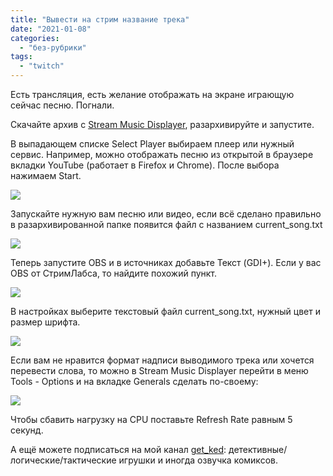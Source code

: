 ```yaml
---
title: "Вывести на стрим название трека"
date: "2021-01-08"
categories: 
  - "без-рубрики"
tags: 
  - "twitch"
---
```


Есть трансляция, есть желание отображать на экране играющую сейчас песню. Погнали.

Скачайте архив с [Stream Music Displayer](https://obsproject.com/forum/resources/stream-music-displayer.107/), разархивируйте и запустите.

В выпадающем списке Select Player выбираем плеер или нужный сервис. Например, можно отображать песню из открытой в браузере вкладки YouTube (работает в Firefox и Chrome). После выбора нажимаем Start.

![](/blog/assets/img/Stream-Music-Displayer.png)

Запускайте нужную вам песню или видео, если всё сделано правильно в разархивированной папке появится файл с названием current\_song.txt

![](/blog/assets/img/Stream-Music-Displayer-File-1024x347.png)

Теперь запустите OBS и в источниках добавьте Текст (GDI+). Если у вас OBS от СтримЛабса, то найдите похожий пункт.

![](/blog/assets/img/OBS-gdi-2-1024x622.png)

В настройках выберите текстовый файл current\_song.txt, нужный цвет и размер шрифта.

![](/blog/assets/img/OBS-gdi-config-2-1024x622.png)

Если вам не нравится формат надписи выводимого трека или хочется перевести слова, то можно в Stream Music Displayer перейти в меню Tools - Options и на вкладке Generals сделать по-своему:

![](/blog/assets/img/SMD-Options.png)

Чтобы сбавить нагрузку на CPU поставьте Refresh Rate равным 5 секунд.

А ещё можете подписаться на мой канал [get\_ked](https://www.twitch.tv/get_ked): детективные/логические/тактические игрушки и иногда озвучка комиксов.

